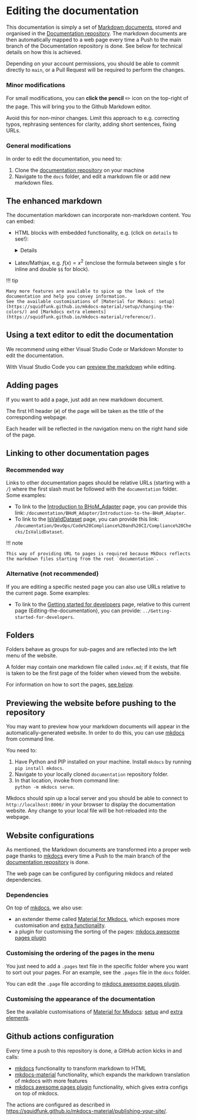 # Editing the documentation 

This documentation is simply a set of [Markdown documents](https://www.markdownguide.org/basic-syntax/), stored and organised in the [Documentation repository](https://github.com/BHoM/documentation).
The markdown documents are then automatically mapped to a web page every time a Push to the main branch of the Documentation repository is done. See below for technical details on how this is achieved.

Depending on your account permissions, you should be able to commit directly to `main`, or a Pull Request will be required to perform the changes.

### Minor modifications
For small modifications, you can **click the pencil** ✏️ icon on the top-right of the page. This will bring you to the Github Markdown editor. 

Avoid this for non-minor changes. Limit this approach to e.g. correcting typos, rephrasing sentences for clarity, adding short sentences, fixing URLs.

### General modifications
In order to edit the documentation, you need to:

1. Clone the [documentation repository](https://github.com/BHoM/documentation) on your machine
1. Navigate to the `docs` folder, and edit a markdown file or add new markdown files.  

## The enhanced markdown
The documentation markdown can incorporate non-markdown content. You can embed:

- HTML blocks with embedded functionality, e.g. (click on `details` to see!):
  <details>
  
  <iframe src="https://www.google.com/maps/embed?pb=!1m18!1m12!1m3!1d158857.7281078492!2d-0.2416804375114147!3d51.52877184053824!2m3!1f0!2f0!3f0!3m2!1i1024!2i768!4f13.1!3m3!1m2!1s0x47d8a00baf21de75%3A0x52963a5addd52a99!2sLondon!5e0!3m2!1sen!2suk!4v1675252817914!5m2!1sen!2suk" width="100% - 200px" height="500" style="border:0;" allowfullscreen="" loading="lazy" referrerpolicy="no-referrer-when-downgrade"></iframe>
  
  </details>

- Latex/Mathjax, e.g. $f(x) = x^2$ (enclose the formula between single `$` for inline and double `$$` for block).

  

!!! tip

    Many more features are available to spice up the look of the documentation and help you convey information.
    See the available customisations of [Material for Mkdocs: setup](https://squidfunk.github.io/mkdocs-material/setup/changing-the-colors/) and [Markdocs extra elements](https://squidfunk.github.io/mkdocs-material/reference/).

## Using a text editor to edit the documentation

We recommend using either Visual Studio Code or Markdown Monster to edit the documentation. 

With Visual Studio Code you can [preview the markdown](https://code.visualstudio.com/docs/languages/markdown#_dynamic-previews-and-preview-locking) while editing.

## Adding pages
If you want to add a page, just add an new markdown document. 

The first H1 header (`#`) of the page will be taken as the title of the corresponding webpage.

Each header will be reflected in the navigation menu on the right hand side of the page.

## Linking to other documentation pages

### Recommended way
Links to other documentation pages should be relative URLs (starting with a `/`) where the first slash must be followed with the `documentation` folder. Some examples:

- To link to the [Introduction to BHoM_Adapter](/documentation/BHoM_Adapter/Introduction-to-the-BHoM_Adapter) page, you can provide this link: `/documentation/BHoM_Adapter/Introduction-to-the-BHoM_Adapter`.
- To link to the [IsValidDataset](/documentation/DevOps/Code%20Compliance%20and%20CI/Compliance%20Checks/IsValidDataset) page, you can provide this link: `/documentation/DevOps/Code%20Compliance%20and%20CI/Compliance%20Checks/IsValidDataset`.

!!! note

    This way of providing URL to pages is required because MkDocs reflects the markdown files starting from the root `documentation`.

### Alternative (not recommended)
If you are editing a specific nested page you can also use URLs relative to the current page. Some examples:
- To link to the [Getting started for developers](../Getting-started-for-developers) page, relative to this current page (Editing-the-documentation), you can provide: `../Getting-started-for-developers`.


## Folders
Folders behave as groups for sub-pages and are reflected into the left menu of the website.

A folder may contain one markdown file called `index.md`; if it exists, that file is taken to be the first page of the folder when viewed from the website.

For information on how to sort the pages, [see below](#customising-the-ordering-of-the-pages-in-the-menu).


## Previewing the website before pushing to the repository

You may want to preview how your markdown documents will appear in the automatically-generated website. In order to do this, you can use [mkdocs](https://www.mkdocs.org/) from command line.

You need to:

1. Have Python and PIP installed on your machine. Install `mkdocs` by running `pip install mkdocs`.
2. Navigate to your locally cloned `documentation` repository folder.
3. In that location, invoke from command line:  
  `python -m mkdocs serve`.

Mkdocs should spin up a local server and you should be able to connect to `http://localhost:8000/` in your browser to display the documentation website. Any change to your local file will be hot-reloaded into the webpage.


## Website configurations

As mentioned, the Markdown documents are transformed into a proper web page thanks to [mkdocs](https://www.mkdocs.org/) every time a Push to the main branch of the [documentation repository](https://github.com/BHoM/documentation) is done. 

The web page can be configured by configuring mkdocs and related dependencies.

### Dependencies
On top of [mkdocs](https://www.mkdocs.org/), we also use:

- an extender theme called [Material for Mkdocs](https://squidfunk.github.io/mkdocs-material/), which exposes more customisation and [extra functionality](https://squidfunk.github.io/mkdocs-material/reference/).
- a plugin for customising the sorting of the pages: [mkdocs awesome pages plugin](https://github.com/lukasgeiter/mkdocs-awesome-pages-plugin)


### Customising the ordering of the pages in the menu

You just need to add a `.pages` text file in the specific folder where you want to sort out your pages. For an example, see the `.pages` file in the `docs` folder.

You can edit the `.page` file according to [mkdocs awesome pages plugin](https://github.com/lukasgeiter/mkdocs-awesome-pages-plugin#customize-navigation).

### Customising the appearance of the documentation

See the available customisations of [Material for Mkdocs](https://squidfunk.github.io/): [setup](https://squidfunk.github.io/mkdocs-material/setup/changing-the-colors/) and [extra elements](https://squidfunk.github.io/mkdocs-material/reference/).


## Github actions configuration
Every time a push to this repository is done, a GitHub action kicks in and calls:

- [mkdocs](https://www.mkdocs.org/) functionality to transform markdown to HTML
- [mkdocs-material](https://squidfunk.github.io/mkdocs-material) functionality, which expands the markdown translation of mkdocs with more features
- [mkdocs awesome pages plugin](https://github.com/lukasgeiter/mkdocs-awesome-pages-plugin) functionality, which gives extra configs on top of mkdocs.

The actions are configured as described in https://squidfunk.github.io/mkdocs-material/publishing-your-site/.
